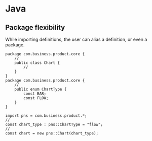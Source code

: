 # Java

## Package flexibility

While importing definitions, the user can alias a definition, or even a package.

```
package com.business.product.core {
    //
    public class Chart {
        //
    }
}
package com.business.product.core {
    //
    public enum ChartType {
        const BAR;
        const FLOW;
    }
}

import pns = com.business.product.*;
//
const chart_type : pns::ChartType = "flow";
//
const chart = new pns::Chart(chart_type);
```